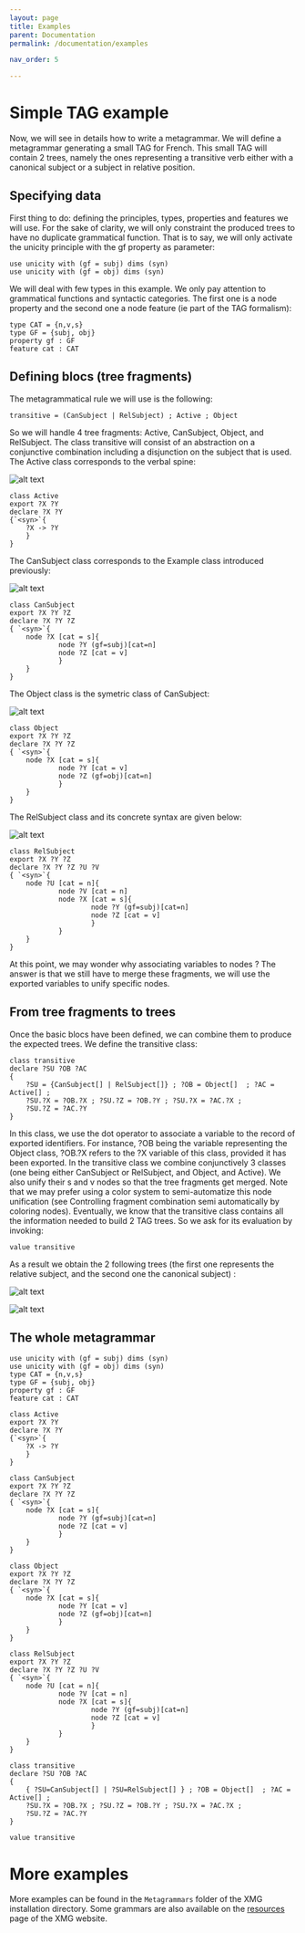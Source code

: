 ```yaml
---
layout: page
title: Examples
parent: Documentation
permalink: /documentation/examples

nav_order: 5

---
```


# Simple TAG example

Now, we will see in details how to write a metagrammar. We will define a metagrammar generating a
small TAG for French. This small TAG will contain 2 trees, namely the ones representing a transitive
verb either with a canonical subject or a subject in relative position.

## Specifying data

 
First thing to do: defining the principles, types, properties and features we will use. For the sake of clarity,
we will only constraint the produced trees to have no duplicate grammatical function. That is to say,
we will only activate the unicity principle with the gf property as parameter:

    use unicity with (gf = subj) dims (syn)
    use unicity with (gf = obj) dims (syn)

We will deal with few types in this example. We only pay attention to grammatical functions and syntactic categories. The first one is a node property and the second one a node feature (ie part of the TAG formalism):

    type CAT = {n,v,s}
    type GF = {subj, obj}
    property gf : GF
    feature cat : CAT

## Defining blocs (tree fragments)

The metagrammatical rule we will use is the following:

    transitive = (CanSubject | RelSubject) ; Active ; Object 

So we will handle 4 tree fragments: Active, CanSubject, Object, and RelSubject. The class transitive will consist of an abstraction on a conjunctive combination including a disjunction on the subject that is used.
The Active class corresponds to the verbal spine: 

![alt text](https://raw.githubusercontent.com/spetitjean/XMG-2/master/Doc/images/active.png)

    class Active
    export ?X ?Y
    declare ?X ?Y
    {`<syn>`{
        ?X -> ?Y
        }
    }

The CanSubject class corresponds to the Example class introduced previously:

![alt text](https://raw.githubusercontent.com/spetitjean/XMG-2/master/Doc/images/cansubj.png)

    class CanSubject
    export ?X ?Y ?Z
    declare ?X ?Y ?Z
    { `<syn>`{
        node ?X [cat = s]{
                node ?Y (gf=subj)[cat=n]
                node ?Z [cat = v]
                }
        }
    }

The Object class is the symetric class of CanSubject:

![alt text](https://raw.githubusercontent.com/spetitjean/XMG-2/master/Doc/images/obj.png)


    class Object
    export ?X ?Y ?Z
    declare ?X ?Y ?Z
    { `<syn>`{
        node ?X [cat = s]{
                node ?Y [cat = v]
                node ?Z (gf=obj)[cat=n]
                }
        }
    }

The RelSubject class and its concrete syntax are given below:

![alt text](https://raw.githubusercontent.com/spetitjean/XMG-2/master/Doc/images/relsubj.png)

    class RelSubject
    export ?X ?Y ?Z
    declare ?X ?Y ?Z ?U ?V
    { `<syn>`{
        node ?U [cat = n]{
                node ?V [cat = n]
                node ?X [cat = s]{
                        node ?Y (gf=subj)[cat=n]
                        node ?Z [cat = v]
                        }
                }
        }
    }

At this point, we may wonder why associating variables to nodes ? The answer is that we still have to
merge these fragments, we will use the exported variables to unify specific nodes.

## From tree fragments to trees

 
Once the basic blocs have been defined, we can combine them to produce the expected trees. We define the transitive class:

    class transitive
    declare ?SU ?OB ?AC
    {
        ?SU = {CanSubject[] | RelSubject[]} ; ?OB = Object[]  ; ?AC = Active[] ;
        ?SU.?X = ?OB.?X ; ?SU.?Z = ?OB.?Y ; ?SU.?X = ?AC.?X ;
        ?SU.?Z = ?AC.?Y 
    }

In this class, we use the dot operator to associate a variable to the record of exported identifiers. For
instance, ?OB being the variable representing the Object class, ?OB.?X refers to the ?X variable of this class, provided it has been exported. In the transitive class we combine conjunctively 3 classes (one being either CanSubject or RelSubject, and Object, and Active). We also unify their s and v nodes so that the tree fragments get merged. Note that we may prefer using a color system to semi-automatize this node unification (see Controlling fragment combination semi automatically by coloring nodes).
Eventually, we know that the  transitive class contains all the information needed to build 2 TAG
trees. So we ask for its evaluation by invoking:


    value transitive

As a result we obtain the 2 following trees (the first one represents the relative subject, and the second
one the canonical subject) :

![alt text](https://raw.githubusercontent.com/spetitjean/XMG-2/master/Doc/images/solution_1.png)
    
![alt text](https://raw.githubusercontent.com/spetitjean/XMG-2/master/Doc/images/solution_2.png)
    
## The whole metagrammar


    use unicity with (gf = subj) dims (syn)
    use unicity with (gf = obj) dims (syn)
    type CAT = {n,v,s}
    type GF = {subj, obj}
    property gf : GF
    feature cat : CAT
    
    class Active
    export ?X ?Y
    declare ?X ?Y
    {`<syn>`{
        ?X -> ?Y
        }
    }
    
    class CanSubject
    export ?X ?Y ?Z
    declare ?X ?Y ?Z
    { `<syn>`{
        node ?X [cat = s]{
                node ?Y (gf=subj)[cat=n]
                node ?Z [cat = v]
                }
        }
    }
    
    class Object
    export ?X ?Y ?Z
    declare ?X ?Y ?Z
    { `<syn>`{
        node ?X [cat = s]{
                node ?Y [cat = v]
                node ?Z (gf=obj)[cat=n]
                }
        }
    }
    
    class RelSubject
    export ?X ?Y ?Z
    declare ?X ?Y ?Z ?U ?V
    { `<syn>`{
        node ?U [cat = n]{
                node ?V [cat = n]
                node ?X [cat = s]{
                        node ?Y (gf=subj)[cat=n]
                        node ?Z [cat = v]
                        }
                }
        }
    }
    
    class transitive
    declare ?SU ?OB ?AC
    {
        { ?SU=CanSubject[] | ?SU=RelSubject[] } ; ?OB = Object[]  ; ?AC = Active[] ;
        ?SU.?X = ?OB.?X ; ?SU.?Z = ?OB.?Y ; ?SU.?X = ?AC.?X ;
        ?SU.?Z = ?AC.?Y 
    }
    
    value transitive
    
#  More examples

More examples can be found in the `Metagrammars` folder of the XMG installation directory. Some grammars are also available on the [resources](http://xmg.phil.hhu.de/index.php/upload/resources) page of the XMG website.

